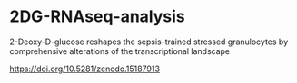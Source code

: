 # 2DG-RNAseq-analysis
2-Deoxy-D-glucose reshapes the sepsis-trained stressed granulocytes by comprehensive alterations of the transcriptional landscape

https://doi.org/10.5281/zenodo.15187913
        
        
